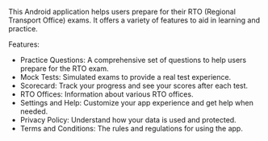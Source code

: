 This Android application helps users prepare for their RTO (Regional Transport Office) exams. It offers a variety of features to aid in learning and practice.

Features:
- Practice Questions: A comprehensive set of questions to help users prepare for the RTO exam.
- Mock Tests: Simulated exams to provide a real test experience.
- Scorecard: Track your progress and see your scores after each test.
- RTO Offices: Information about various RTO offices.
- Settings and Help: Customize your app experience and get help when needed.
- Privacy Policy: Understand how your data is used and protected.
- Terms and Conditions: The rules and regulations for using the app.
